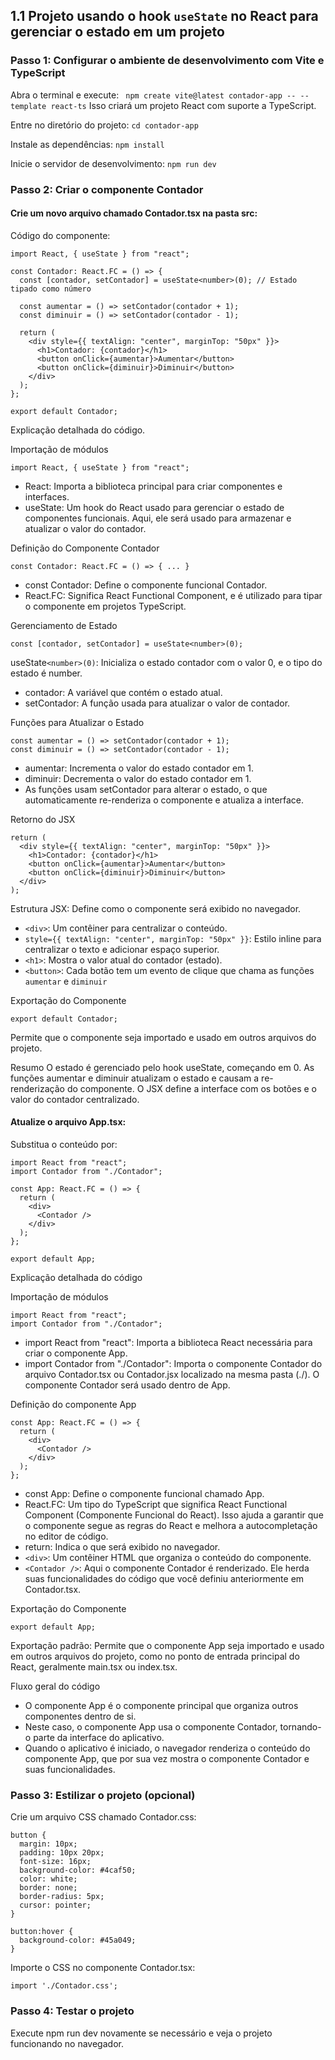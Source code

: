 

## 1.1 Projeto usando o hook `useState` no React para gerenciar o estado em um projeto

### Passo 1: Configurar o ambiente de desenvolvimento com Vite e TypeScript

Abra o terminal e execute:
``` npm create vite@latest contador-app -- --template react-ts```
Isso criará um projeto React com suporte a TypeScript.

Entre no diretório do projeto:
``` cd contador-app ```

Instale as dependências:
``` npm install ```

Inicie o servidor de desenvolvimento:
``` npm run dev ```

### Passo 2: Criar o componente Contador

#### Crie um novo arquivo chamado Contador.tsx na pasta src:
Código do componente:
```
import React, { useState } from "react";

const Contador: React.FC = () => {
  const [contador, setContador] = useState<number>(0); // Estado tipado como número

  const aumentar = () => setContador(contador + 1);
  const diminuir = () => setContador(contador - 1);

  return (
    <div style={{ textAlign: "center", marginTop: "50px" }}>
      <h1>Contador: {contador}</h1>
      <button onClick={aumentar}>Aumentar</button>
      <button onClick={diminuir}>Diminuir</button>
    </div>
  );
};

export default Contador;
```
Explicação detalhada do código.

Importação de módulos
```
import React, { useState } from "react";
```
- React: Importa a biblioteca principal para criar componentes e interfaces.
- useState: Um hook do React usado para gerenciar o estado de componentes funcionais. Aqui, ele será usado para armazenar e atualizar o valor do contador.

Definição do Componente Contador
```
const Contador: React.FC = () => { ... }
```
- const Contador: Define o componente funcional Contador.
- React.FC: Significa React Functional Component, e é utilizado para tipar o componente em projetos TypeScript.

Gerenciamento de Estado
```
const [contador, setContador] = useState<number>(0);
```
useState`<number>(0)`: Inicializa o estado contador com o valor 0, e o tipo do estado é number.
- contador: A variável que contém o estado atual.
- setContador: A função usada para atualizar o valor de contador.

Funções para Atualizar o Estado
```
const aumentar = () => setContador(contador + 1);
const diminuir = () => setContador(contador - 1);
```
- aumentar: Incrementa o valor do estado contador em 1.
- diminuir: Decrementa o valor do estado contador em 1.
- As funções usam setContador para alterar o estado, o que automaticamente re-renderiza o componente e atualiza a interface.

Retorno do JSX
```
return (
  <div style={{ textAlign: "center", marginTop: "50px" }}>
    <h1>Contador: {contador}</h1>
    <button onClick={aumentar}>Aumentar</button>
    <button onClick={diminuir}>Diminuir</button>
  </div>
);
```
Estrutura JSX: Define como o componente será exibido no navegador.
- `<div>`: Um contêiner para centralizar o conteúdo.
- `style={{ textAlign: "center", marginTop: "50px" }}`: Estilo inline para centralizar o texto e adicionar espaço superior.
- `<h1>`: Mostra o valor atual do contador (estado).
- `<button>`: Cada botão tem um evento de clique que chama as funções `aumentar` e `diminuir`

Exportação do Componente
```
export default Contador;
```
Permite que o componente seja importado e usado em outros arquivos do projeto.

Resumo
O estado é gerenciado pelo hook useState, começando em 0.
As funções aumentar e diminuir atualizam o estado e causam a re-renderização do componente.
O JSX define a interface com os botões e o valor do contador centralizado.

#### Atualize o arquivo App.tsx:
Substitua o conteúdo por:
```
import React from "react";
import Contador from "./Contador";

const App: React.FC = () => {
  return (
    <div>
      <Contador />
    </div>
  );
};

export default App;
```
Explicação detalhada do código

Importação de módulos
```
import React from "react";
import Contador from "./Contador";
```
- import React from "react": Importa a biblioteca React necessária para criar o componente App.
- import Contador from "./Contador": Importa o componente Contador do arquivo Contador.tsx ou Contador.jsx localizado na mesma pasta (./). O componente Contador será usado dentro de App.

Definição do componente App
```
const App: React.FC = () => {
  return (
    <div>
      <Contador />
    </div>
  );
};
```
- const App: Define o componente funcional chamado App.
- React.FC: Um tipo do TypeScript que significa React Functional Component (Componente Funcional do React). Isso ajuda a garantir que o componente segue as regras do React e melhora a autocompletação no editor de código.
- return: Indica o que será exibido no navegador.
- `<div>`: Um contêiner HTML que organiza o conteúdo do componente.
- `<Contador />`: Aqui o componente Contador é renderizado. Ele herda suas funcionalidades do código que você definiu anteriormente em Contador.tsx.

Exportação do Componente
```
export default App;
```
Exportação padrão: Permite que o componente App seja importado e usado em outros arquivos do projeto, como no ponto de entrada principal do React, geralmente main.tsx ou index.tsx.

Fluxo geral do código
- O componente App é o componente principal que organiza outros componentes dentro de si.
- Neste caso, o componente App usa o componente Contador, tornando-o parte da interface do aplicativo.
- Quando o aplicativo é iniciado, o navegador renderiza o conteúdo do componente App, que por sua vez mostra o componente Contador e suas funcionalidades.

### Passo 3: Estilizar o projeto (opcional)
Crie um arquivo CSS chamado Contador.css:
```
button {
  margin: 10px;
  padding: 10px 20px;
  font-size: 16px;
  background-color: #4caf50;
  color: white;
  border: none;
  border-radius: 5px;
  cursor: pointer;
}

button:hover {
  background-color: #45a049;
}
```

Importe o CSS no componente Contador.tsx:
```
import './Contador.css';
```

### Passo 4: Testar o projeto
Execute npm run dev novamente se necessário e veja o projeto funcionando no navegador.






